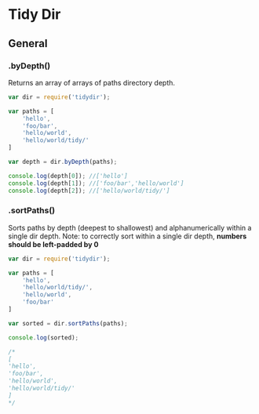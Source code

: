 # Tidy Dir

## General
### .byDepth()
Returns an array of arrays of paths directory depth.
```javascript
var dir = require('tidydir');

var paths = [
	'hello',
	'foo/bar',
	'hello/world',
	'hello/world/tidy/'
]

var depth = dir.byDepth(paths);

console.log(depth[0]); //['hello']
console.log(depth[1]); //['foo/bar','hello/world']
console.log(depth[2]); //['hello/world/tidy/']
```

### .sortPaths()
Sorts paths by depth (deepest to shallowest) and alphanumerically within a single dir depth.
Note: to correctly sort within a single dir depth, **numbers should be left-padded by 0**

```javascript
var dir = require('tidydir');

var paths = [
	'hello',
	'hello/world/tidy/',
	'hello/world',
	'foo/bar'
]

var sorted = dir.sortPaths(paths);

console.log(sorted); 

/*
[
'hello',
'foo/bar',
'hello/world',
'hello/world/tidy/'
]
*/
```

